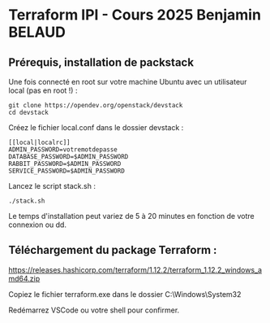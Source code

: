 # Terraform IPI - Cours 2025 Benjamin BELAUD

## Prérequis, installation de packstack

Une fois connecté en root sur votre machine Ubuntu avec un utilisateur local (pas en root !) :

```
git clone https://opendev.org/openstack/devstack
cd devstack
```

Créez le fichier local.conf dans le dossier devstack :
```
[[local|localrc]]
ADMIN_PASSWORD=votremotdepasse
DATABASE_PASSWORD=$ADMIN_PASSWORD
RABBIT_PASSWORD=$ADMIN_PASSWORD
SERVICE_PASSWORD=$ADMIN_PASSWORD
```

Lancez le script stack.sh :

```
./stack.sh
```
Le temps d'installation peut variez de 5 à 20 minutes en fonction de votre connexion ou dd. 

## Téléchargement du package Terraform  :

https://releases.hashicorp.com/terraform/1.12.2/terraform_1.12.2_windows_amd64.zip

Copiez le fichier terraform.exe dans le dossier C:\Windows\System32

Redémarrez VSCode ou votre shell pour confirmer.